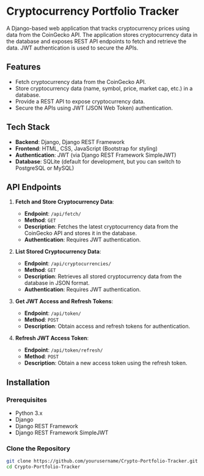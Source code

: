 # Cryptocurrency Portfolio Tracker

A Django-based web application that tracks cryptocurrency prices using data from the CoinGecko API. The application stores cryptocurrency data in the database and exposes REST API endpoints to fetch and retrieve the data. JWT authentication is used to secure the APIs.

## Features

- Fetch cryptocurrency data from the CoinGecko API.
- Store cryptocurrency data (name, symbol, price, market cap, etc.) in a database.
- Provide a REST API to expose cryptocurrency data.
- Secure the APIs using JWT (JSON Web Token) authentication.

## Tech Stack

- **Backend**: Django, Django REST Framework
- **Frontend**: HTML, CSS, JavaScript (Bootstrap for styling)
- **Authentication**: JWT (via Django REST Framework SimpleJWT)
- **Database**: SQLite (default for development, but you can switch to PostgreSQL or MySQL)

## API Endpoints

1. **Fetch and Store Cryptocurrency Data**:
   - **Endpoint**: `/api/fetch/`
   - **Method**: `GET`
   - **Description**: Fetches the latest cryptocurrency data from the CoinGecko API and stores it in the database.
   - **Authentication**: Requires JWT authentication.
   
2. **List Stored Cryptocurrency Data**:
   - **Endpoint**: `/api/cryptocurrencies/`
   - **Method**: `GET`
   - **Description**: Retrieves all stored cryptocurrency data from the database in JSON format.
   - **Authentication**: Requires JWT authentication.

3. **Get JWT Access and Refresh Tokens**:
   - **Endpoint**: `/api/token/`
   - **Method**: `POST`
   - **Description**: Obtain access and refresh tokens for authentication.
   
4. **Refresh JWT Access Token**:
   - **Endpoint**: `/api/token/refresh/`
   - **Method**: `POST`
   - **Description**: Obtain a new access token using the refresh token.

## Installation

### Prerequisites

- Python 3.x
- Django
- Django REST Framework
- Django REST Framework SimpleJWT

### Clone the Repository

```bash
git clone https://github.com/yourusername/Crypto-Portfolio-Tracker.git
cd Crypto-Portfolio-Tracker
